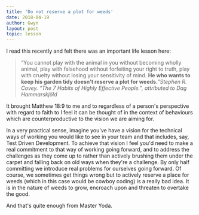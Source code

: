 ```yaml
---
title: 'Do not reserve a plot for weeds'
date: 2018-04-19
author: Gwyn
layout: post
topic: lesson
---
```


I read this recently and felt there was an important life lesson here:

> “You cannot play with the animal in you without becoming wholly animal, play with falsehood without forfeiting your right to truth, play with cruelty without losing your sensitivity of mind. **He who wants to keep his garden tidy doesn’t reserve a plot for weeds.**”<cite>Stephen R. Covey. “The 7 Habits of Highly Effective People.”, attributed to Dag Hammarskjöld</cite>

It brought Matthew 18:9 to me and to regardless of a person's perspective with regard to faith to I feel it can be thought of in the context of behaviours which are counterproductive to the vision we are aiming for.

In a very practical sense, imagine you've have a vision for the technical ways of working you would like to see in your team and that includes, say, Test Driven Development. To achieve that vision I feel you'd need to make a real commitment to that way of working going forward, and to address the challenges as they come up to rather than actively brushing them under the carpet and falling back on old ways when they're a challenge. By only half committing we introduce real problems for ourselves going forward. Of course, we sometimes get things wrong but to actively reserve a place for weeds (which in this case would be cowboy coding) is a really bad idea. It is in the nature of weeds to grow, encroach upon and threaten to overtake the good.

And that's quite enough from Master Yoda.